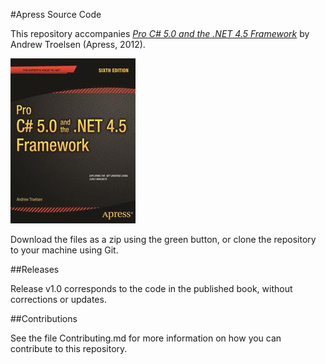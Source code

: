 #Apress Source Code

This repository accompanies [*Pro C# 5.0 and the .NET 4.5 Framework*](http://www.apress.com/9781430242338) by Andrew Troelsen (Apress, 2012).

![Cover image](9781430242338.jpg)

Download the files as a zip using the green button, or clone the repository to your machine using Git.

##Releases

Release v1.0 corresponds to the code in the published book, without corrections or updates.

##Contributions

See the file Contributing.md for more information on how you can contribute to this repository.

